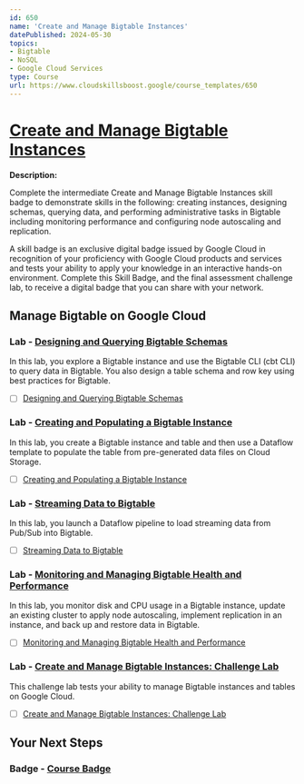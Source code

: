 ```yaml
---
id: 650
name: 'Create and Manage Bigtable Instances'
datePublished: 2024-05-30
topics:
- Bigtable
- NoSQL
- Google Cloud Services
type: Course
url: https://www.cloudskillsboost.google/course_templates/650
---
```


# [Create and Manage Bigtable Instances](https://www.cloudskillsboost.google/course_templates/650)

**Description:**

Complete the intermediate Create and Manage Bigtable Instances skill badge to demonstrate skills in the following: creating instances, designing schemas, querying data, and performing administrative tasks in Bigtable including monitoring performance and configuring node autoscaling and replication.

A skill badge is an exclusive digital badge issued by Google Cloud in recognition of your proficiency with Google Cloud products and services and tests your ability to apply your knowledge in an interactive hands-on environment. Complete this Skill Badge, and the final assessment challenge lab, to receive a digital badge that you can share with your network.

## Manage Bigtable on Google Cloud

### Lab - [Designing and Querying Bigtable Schemas](https://www.cloudskillsboost.google/course_templates/650/labs/486276)

In this lab, you explore a Bigtable instance and use the Bigtable CLI (cbt CLI) to query data in Bigtable. You also design a table schema and row key using best practices for Bigtable.

- [ ] [Designing and Querying Bigtable Schemas](../labs/Designing-and-Querying-Bigtable-Schemas.md)

### Lab - [Creating and Populating a Bigtable Instance](https://www.cloudskillsboost.google/course_templates/650/labs/486277)

In this lab, you create a Bigtable instance and table and then use a Dataflow template to populate the table from pre-generated data files on Cloud Storage.

- [ ] [Creating and Populating a Bigtable Instance](../labs/Creating-and-Populating-a-Bigtable-Instance.md)

### Lab - [Streaming Data to Bigtable](https://www.cloudskillsboost.google/course_templates/650/labs/486278)

In this lab, you launch a Dataflow pipeline to load streaming data from Pub/Sub into Bigtable.

- [ ] [Streaming Data to Bigtable](../labs/Streaming-Data-to-Bigtable.md)

### Lab - [Monitoring and Managing Bigtable Health and Performance](https://www.cloudskillsboost.google/course_templates/650/labs/486279)

In this lab, you monitor disk and CPU usage in a Bigtable instance, update an existing cluster to apply node autoscaling, implement replication in an instance, and back up and restore data in Bigtable.

- [ ] [Monitoring and Managing Bigtable Health and Performance](../labs/Monitoring-and-Managing-Bigtable-Health-and-Performance.md)

### Lab - [Create and Manage Bigtable Instances: Challenge Lab](https://www.cloudskillsboost.google/course_templates/650/labs/486280)

This challenge lab tests your ability to manage Bigtable instances and tables on Google Cloud.

- [ ] [Create and Manage Bigtable Instances: Challenge Lab](../labs/Create-and-Manage-Bigtable-Instances-Challenge-Lab.md)

## Your Next Steps

### Badge - [Course Badge](https://www.cloudskillsboost.googleNone)
